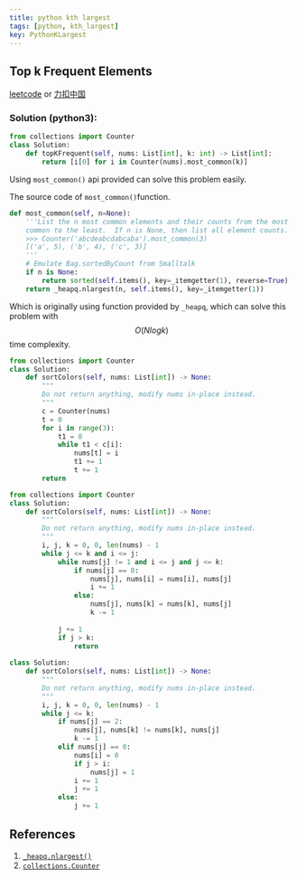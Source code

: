 ```yaml
---
title: python kth largest
tags: [python, kth_largest]
key: PythonKLargest
---
```


## Top k Frequent Elements

[leetcode](https://leetcode.com/problems/top-k-frequent-elements/description/) or [力扣中国](https://leetcode-cn.com/problems/top-k-frequent-elements/description/)

### Solution (python3):

```python
from collections import Counter
class Solution:
    def topKFrequent(self, nums: List[int], k: int) -> List[int]:
        return [i[0] for i in Counter(nums).most_common(k)]
```

Using ```most_common()``` api provided can solve this problem easily.

The source code of ```most_common()```function.

```python
def most_common(self, n=None):
	'''List the n most common elements and their counts from the most
    common to the least.  If n is None, then list all element counts.
    >>> Counter('abcdeabcdabcaba').most_common(3)
    [('a', 5), ('b', 4), ('c', 3)]
    '''
    # Emulate Bag.sortedByCount from Smalltalk
    if n is None:
        return sorted(self.items(), key=_itemgetter(1), reverse=True)
    return _heapq.nlargest(n, self.items(), key=_itemgetter(1))
```

Which is originally using function provided by `_heapq`, which can solve this problem with $$O(Nlogk)$$ time complexity.





```python
from collections import Counter
class Solution:
    def sortColors(self, nums: List[int]) -> None:
        """
        Do not return anything, modify nums in-place instead.
        """
        c = Counter(nums)
        t = 0
        for i in range(3):
            t1 = 0
            while t1 < c[i]:
                nums[t] = i
                t1 += 1
                t += 1
        return
```



```python
from collections import Counter
class Solution:
    def sortColors(self, nums: List[int]) -> None:
        """
        Do not return anything, modify nums in-place instead.
        """
        i, j, k = 0, 0, len(nums) - 1
        while j <= k and i <= j:
            while nums[j] != 1 and i <= j and j <= k:
                if nums[j] == 0:
                    nums[j], nums[i] = nums[i], nums[j]
                    i += 1
                else:
                    nums[j], nums[k] = nums[k], nums[j]
                    k -= 1
                
            j += 1
            if j > k:
                return
            
class Solution:
    def sortColors(self, nums: List[int]) -> None:
        """
        Do not return anything, modify nums in-place instead.
        """
        i, j, k = 0, 0, len(nums) - 1
        while j <= k:
            if nums[j] == 2:
                nums[j], nums[k] != nums[k], nums[j]
                k -= 1
            elif nums[j] == 0:
                nums[i] = 0
                if j > i:
                    nums[j] = 1
                i += 1
                j += 1
            else:
                j += 1

```



## References

1. [`_heapq.nlargest()`](https://hg.python.org/cpython/file/3.6/Lib/heapq.py#l524)
2. [`collections.Counter`](https://github.com/python/cpython/blob/47b7c227048f2cb019cc3ec2fef7e867f1b232f3/Lib/collections/__init__.py#L575-L586)

